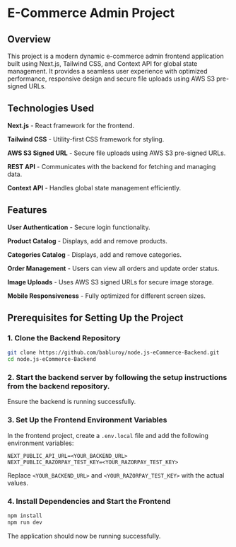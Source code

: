 
# E-Commerce Admin Project

## Overview

This project is a modern dynamic e-commerce admin frontend application built using Next.js, Tailwind CSS, and Context API for global state management. It provides a seamless user experience with optimized performance, responsive design and secure file uploads using AWS S3 pre-signed URLs.

## Technologies Used

**Next.js** - React framework for the frontend.

**Tailwind CSS** - Utility-first CSS framework for styling.

**AWS S3 Signed URL** - Secure file uploads using AWS S3 pre-signed URLs.

**REST API** - Communicates with the backend for fetching and managing data.

**Context API** - Handles global state management efficiently.

## Features

**User Authentication** - Secure login functionality.

**Product Catalog** - Displays, add and remove products.

**Categories Catalog** - Displays, add and remove categories.

**Order Management** - Users can view all orders and update order status.

**Image Uploads** - Uses AWS S3 signed URLs for secure image storage.

**Mobile Responsiveness** - Fully optimized for different screen sizes.

## Prerequisites for Setting Up the Project

### 1. Clone the Backend Repository

```sh
git clone https://github.com/babluroy/node.js-eCommerce-Backend.git
cd node.js-eCommerce-Backend 
```

### 2. Start the backend server by following the setup instructions from the backend repository.

Ensure the backend is running successfully.

### 3. Set Up the Frontend Environment Variables

In the frontend project, create a `.env.local` file and add the following environment variables:

```env
NEXT_PUBLIC_API_URL=<YOUR_BACKEND_URL>
NEXT_PUBLIC_RAZORPAY_TEST_KEY=<YOUR_RAZORPAY_TEST_KEY>
```

Replace `<YOUR_BACKEND_URL>` and `<YOUR_RAZORPAY_TEST_KEY>` with the actual values.

### 4. Install Dependencies and Start the Frontend

```sh
npm install
npm run dev
```

The application should now be running successfully.

